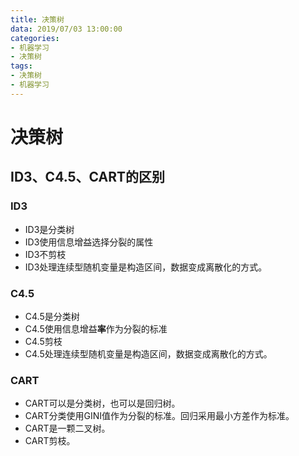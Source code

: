 ```yaml
---
title: 决策树
data: 2019/07/03 13:00:00
categories:
- 机器学习
- 决策树
tags:
- 决策树
- 机器学习
---
```

# 决策树

## ID3、C4.5、CART的区别

### ID3

- ID3是分类树
- ID3使用信息增益选择分裂的属性
- ID3不剪枝
- ID3处理连续型随机变量是构造区间，数据变成离散化的方式。

### C4.5

- C4.5是分类树
- C4.5使用信息增益**率**作为分裂的标准
- C4.5剪枝
- C4.5处理连续型随机变量是构造区间，数据变成离散化的方式。

### CART

- CART可以是分类树，也可以是回归树。
- CART分类使用GINI值作为分裂的标准。回归采用最小方差作为标准。
- CART是一颗二叉树。
- CART剪枝。